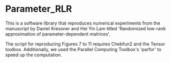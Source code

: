 # Parameter_RLR
This is a software library that reproduces numerical experiments from the manuscript by Daniel Kressner and Hei Yin Lam titled 'Randomized low-rank approximation of parameter-dependent matrices'.

The script for reproducing Figures 7 to 11 requires Chebfun2 and the Tensor toolbox. Additionally, we used the Parallel Computing Toolbox's 'parfor' to speed up the computation.

